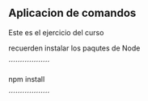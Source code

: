 ## Aplicacion de comandos

Este es el ejercicio del curso


recuerden instalar los paqutes de Node

´´´´´´´´´´´´´´´´´´

npm install

´´´´´´´´´´´´´´´´´´
